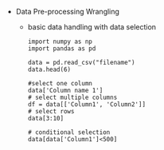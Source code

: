 - Data Pre-processing Wrangling
  - basic data handling with data selection
  
        import numpy as np
        import pandas as pd
        
        data = pd.read_csv("filename")
        data.head(6)
        
        #select one column
        data['Column name 1']
        # select multiple columns
        df = data[['Column1', 'Column2']]
        # select rows
        data[3:10]
        
        # conditional selection
        data[data['Column1']<500]
        
